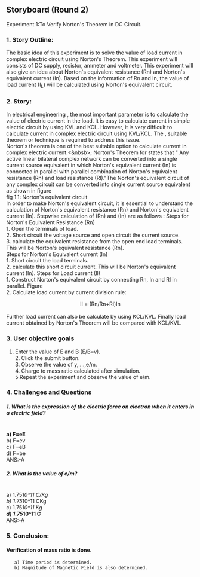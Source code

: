 ## Storyboard (Round 2)

Experiment 1:To Verify Norton's Theorem in DC Circuit.

### 1. Story Outline:

 The basic idea of this experiment is to solve the value of load current in complex electric circuit
     using Norton's Theorem. This experiment will consists of DC supply, resistor, ammeter and voltmeter.
	 This experiment will also give an idea about Norton's equivalent resistance (Rn) and Norton's equivalent 
	 current (In). Based on the information of Rn and In, the value of  load current (I<sub>L</sub>) will be calculated 
		using Norton's equivalent circuit.
### 2. Story:
In electrical engineering , the most important parameter is to calculate the value of electric current
     in the load. It is easy to calculate current in simple electric circuit by using KVL and KCL. However, it is very 
	 difficult to calculate current in complex electric circuit using KVL/KCL. The         , suitable theorem
	 or technique is required to address this issue.<br> Norton's theorem is one of the best suitable option to 
	 calculate  current in complex electric current.<&nbsb>;
	 Norton's Theorem for states that " Any active linear bilateral complex network can be converted into a
     single current source equivalent in which Norton's  equivalent current (In) is connected in parallel 
	 with parallel combination of Norton's equivalent resistance (Rn) and load resistance (Rl)."The Norton's equivalent circuit  of any complex circuit can be converted  into single current source 
     equivalent as shown in figure</br>
     fig 1.1: Norton's equivalent circuit <br> In order to make Norton's equivalent circuit, it is essential to understand the  calculation of Norton's
			  equivalent resistance (Rn) and Norton's equivalent current (In). Stepwise calculation of (Rn) and
			  (In) are as follows :
			  Steps for Norton's Equivalent Resistance (Rn) <br>
			  1. Open the terminals of load.<br>
			  2. Short circuit the voltage source and open circuit the current source. <br>
			  3. calculate the equivalent resistance from the open end load terminals. This will be Norton's 
			     equivalent resistance (Rn).<br>
			Steps for Norton's Equivalent current (In) <br>
			  1. Short circuit the load terminals.<br>
			  2. calculate this short circuit current. This will be Norton's equivalent current (In).
			  Steps for Load current (Il) <br>
			  1. Construct Norton's equivalent circuit by connecting Rn, In and Rl in parallel.
	                   Figure<br>
			  2. Calculate load current by current division rule:<br>
			  <center>Il = (Rn/Rn+Rl)In</center><br>
			  Further load current can also be calculate by using KCL/KVL. Finally load current 
				 obtained by Norton's Theorem will be compared with KCL/KVL.<br>

#### 
### 3. User objective goals<br>
1. Enter the value of E and B (E/B=v).<br>2. Click the submit button.<br> 3. Observe the value of y,....,e/m.<br>4. Charge to mass ratio calculated after simulation.<br>5.Repeat the experiment and observe the value of e/m.


### 4. Challenges and Questions
##### 1.	What is the expression of the electric force on electron when it enters in a electric field?
<br> <b> a)	F=eE  </b> 
<br> b) F=ev 
<br> c)	F=eB
<br> d)	F=be
<br> ANS:-A


##### 2.	What is the value of e/m?
<br> a)	1.75*10^11 C/Kg
<br> b)	1.75*10^11 CKg
<br> c)	1.75*10^11 Kg
<br> <b>  d) 1.75*10^11 C </b>
<br> ANS:-A


### 5. Conclusion:
####  Verification of mass ratio is done. 
       a) Time period is determined.
       b) Magnitude of Magnetic Field is also determined.
